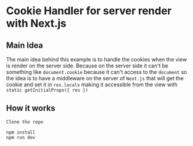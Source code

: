 # Cookie Handler for server render with Next.js

## Main Idea
The main idea behind this example is to handle the cookies when the view is render on the server side. Because on the server side it can't be something like `document.cookie` because it can't access to the `document` so the idea is to have a middleware on the server of `Next.js` that will get the cookie and set it in `res.locals` making it accessible from the view with `static getInitialProps({ res })`

## How it works

```
Clone the repo

npm install
npm run dev
```
